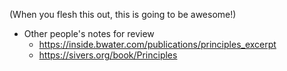 (When you flesh this out, this is going to be awesome!)

* Other people's notes for review
  * https://inside.bwater.com/publications/principles_excerpt
  * https://sivers.org/book/Principles
